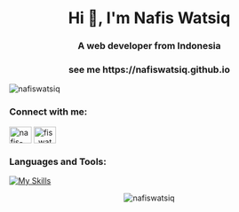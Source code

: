 <h1 align="center">Hi 👋, I'm Nafis Watsiq</h1>
<h3 align="center">A web developer from Indonesia</h3>
<h3 align="center">see me https://nafiswatsiq.github.io</h3>

<p align="left"> <img src="https://komarev.com/ghpvc/?username=nafiswatsiq&label=Profile%20views&color=0e75b6&style=flat" alt="nafiswatsiq" /> </p>

<h3 align="left">Connect with me:</h3>
<p align="left">
<a href="https://linkedin.com/in/nafis-watsiq-705489220" target="blank"><img align="center" src="https://raw.githubusercontent.com/rahuldkjain/github-profile-readme-generator/master/src/images/icons/Social/linked-in-alt.svg" alt="nafis-watsiq-705489220" height="30" width="40" /></a>
<a href="https://instagram.com/fis_watsiq" target="blank"><img align="center" src="https://raw.githubusercontent.com/rahuldkjain/github-profile-readme-generator/master/src/images/icons/Social/instagram.svg" alt="fis_watsiq" height="30" width="40" /></a>
</p>

<h3 align="left">Languages and Tools:</h3>

[![My Skills](https://skillicons.dev/icons?i=html,css,js,alpinejs,bootstrap,tailwind,react,php,laravel,nodejs,express,mongodb,mysql,postgres,firebase,figma)](https://skillicons.dev)
<!-- <p align="center">&nbsp;<img align="center" src="https://github-readme-stats.vercel.app/api?username=nafiswatsiq&show_icons=true&locale=en&theme=tokyonight" alt="nafiswatsiq" /></p> -->

<p align="center"><img align="center" src="https://github-readme-streak-stats.herokuapp.com/?user=nafiswatsiq&&theme=tokyonight" alt="nafiswatsiq" /></p>


<!-- ![snake gif](https://github.com/nafiswatsiq/nafiswatsiq/blob/output/github-contribution-grid-snake.gif) -->
